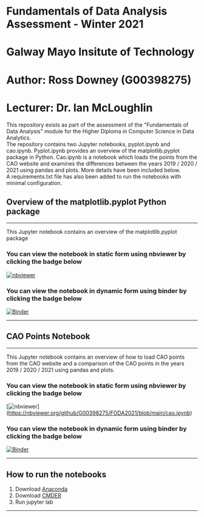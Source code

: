 # Fundamentals of Data Analysis Assessment - Winter 2021
# Galway Mayo Insitute of Technology
# Author: Ross Downey (G00398275)
# Lecturer: Dr. Ian McLoughlin

This repository exists as part of the assessment of the "Fundamentals of Data Analysis" module for the Higher Diploma in Computer Science in Data Analytics.  
The repository contains two Jupyter notebooks, pyplot.ipynb and cao.ipynb. Pyplot.ipynb provides an overview of the matplotlib.pyplot package in Python. Cao.ipynb is a notebook which loads the points from the CAO website and examines the differences between the years 2019 / 2020 / 2021 using pandas and plots. More details have been included below.  
A requirements.txt file has also been added to run the notebooks with minimal configuration.


## Overview of the matplotlib.pyplot Python package
***

This Jupyter notebook contains an overview of the matplotlib.pyplot package

### You can view the notebook in static form using nbviewer by clicking the badge below

[![nbviewer](https://raw.githubusercontent.com/jupyter/design/master/logos/Badges/nbviewer_badge.svg)](https://nbviewer.jupyter.org/github/G00398275/FODA2021/blob/main/pyplot.ipynb)

### You can view the notebook in dynamic form using binder by clicking the badge below

[![Binder](https://mybinder.org/badge_logo.svg)](https://mybinder.org/v2/gh/G00398275/FODA2021/HEAD?filepath=pyplot.ipynb)
***

## CAO Points Notebook
***

This Jupyter notebook contains an overview of how to load CAO points from the CAO website and a comparison of the CAO points in the years 2019 / 2020 / 2021 using pandas and plots.

### You can view the notebook in static form using nbviewer by clicking the badge below

[![nbviewer](https://raw.githubusercontent.com/jupyter/design/master/logos/Badges/nbviewer_badge.svg)]
(https://nbviewer.org/github/G00398275/FODA2021/blob/main/cao.ipynb)

### You can view the notebook in dynamic form using binder by clicking the badge below

[![Binder](https://mybinder.org/badge_logo.svg)](https://mybinder.org/v2/gh/G00398275/FODA2021/HEAD?labpath=cao.ipynb)
***

## How to run the notebooks

1. Download [Anaconda](https://www.anaconda.com/)
2. Download [CMDER](https://cmder.net/)
3. Run jupyter lab
***